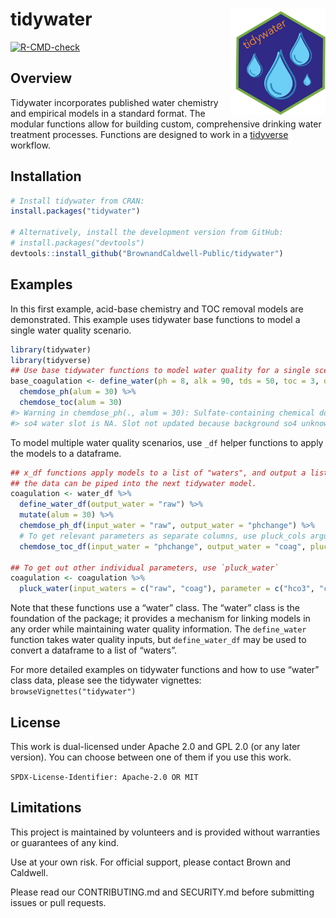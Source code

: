 
<!-- README.md is generated from README.Rmd. Please edit that file -->

# tidywater <img src="man/figures/tidywaterlogo.png" align="right" height = "170" />

<!-- badges: start -->

[![R-CMD-check](https://github.com/BrownandCaldwell-Public/tidywater/actions/workflows/R-CMD-check.yaml/badge.svg)](https://github.com/BrownandCaldwell-Public/tidywater/actions/workflows/R-CMD-check.yaml)
<!-- badges: end -->

## Overview

Tidywater incorporates published water chemistry and empirical models in
a standard format. The modular functions allow for building custom,
comprehensive drinking water treatment processes. Functions are designed
to work in a [tidyverse](https://www.tidyverse.org/) workflow.

## Installation

``` r
# Install tidywater from CRAN:
install.packages("tidywater")

# Alternatively, install the development version from GitHub:
# install.packages("devtools")
devtools::install_github("BrownandCaldwell-Public/tidywater")
```

## Examples

In this first example, acid-base chemistry and TOC removal models are
demonstrated. This example uses tidywater base functions to model a
single water quality scenario.

``` r
library(tidywater)
library(tidyverse)
## Use base tidywater functions to model water quality for a single scenario.
base_coagulation <- define_water(ph = 8, alk = 90, tds = 50, toc = 3, doc = 2.8, uv254 = 0.08) %>%
  chemdose_ph(alum = 30) %>%
  chemdose_toc(alum = 30)
#> Warning in chemdose_ph(., alum = 30): Sulfate-containing chemical dosed, but
#> so4 water slot is NA. Slot not updated because background so4 unknown.
```

To model multiple water quality scenarios, use `_df` helper functions to
apply the models to a dataframe.

``` r
## x_df functions apply models to a list of "waters", and output a list of "waters" so that
## the data can be piped into the next tidywater model.
coagulation <- water_df %>%
  define_water_df(output_water = "raw") %>%
  mutate(alum = 30) %>%
  chemdose_ph_df(input_water = "raw", output_water = "phchange") %>%
  # To get relevant parameters as separate columns, use pluck_cols argument
  chemdose_toc_df(input_water = "phchange", output_water = "coag", pluck_cols = TRUE)

## To get out other individual parameters, use `pluck_water`
coagulation <- coagulation %>%
  pluck_water(input_waters = c("raw", "coag"), parameter = c("hco3", "co3"))
```

Note that these functions use a “water” class. The “water” class is the
foundation of the package; it provides a mechanism for linking models in
any order while maintaining water quality information. The
`define_water` function takes water quality inputs, but
`define_water_df` may be used to convert a dataframe to a list of
“waters”.

For more detailed examples on tidywater functions and how to use “water”
class data, please see the tidywater vignettes:
`browseVignettes("tidywater")`

## License

This work is dual-licensed under Apache 2.0 and GPL 2.0 (or any later
version). You can choose between one of them if you use this work.

`SPDX-License-Identifier: Apache-2.0 OR MIT`

## Limitations

This project is maintained by volunteers and is provided without
warranties or guarantees of any kind.

Use at your own risk. For official support, please contact Brown and
Caldwell.

Please read our CONTRIBUTING.md and SECURITY.md before submitting issues
or pull requests.
